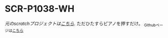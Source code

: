 # SCR-P1038-WH
*元のscratchプロジェクトは[こちら](https://scratch.mit.edu/projects/1107953209).*
ただひたすらピアノを押すだけ。
<sub>Githubページは[こちら](https://npsdiu.github.io/SCR-P1038-BL/)</sub>
